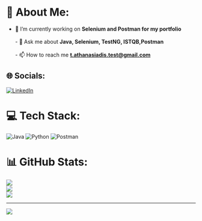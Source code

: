 # 💫 About Me:
- 🔭 I’m currently working on **Selenium and Postman for my portfolio**<br><br>- 💬 Ask me about **Java, Selenium, TestNG, ISTQB,Postman**<br><br>- 📫 How to reach me **t.athanasiadis.test@gmail.com**


## 🌐 Socials:
[![LinkedIn](https://img.shields.io/badge/LinkedIn-%230077B5.svg?logo=linkedin&logoColor=white)](https://linkedin.com/in/aathanasiadis) 

# 💻 Tech Stack:
![Java](https://img.shields.io/badge/java-%23ED8B00.svg?style=for-the-badge&logo=openjdk&logoColor=white) ![Python](https://img.shields.io/badge/python-3670A0?style=for-the-badge&logo=python&logoColor=ffdd54) ![Postman](https://img.shields.io/badge/Postman-FF6C37?style=for-the-badge&logo=postman&logoColor=white)
# 📊 GitHub Stats:
![](https://github-readme-stats.vercel.app/api?username=disarmed3&theme=solarized-light&hide_border=false&include_all_commits=false&count_private=false)<br/>
![](https://github-readme-streak-stats.herokuapp.com/?user=disarmed3&theme=solarized-light&hide_border=false)<br/>
![](https://github-readme-stats.vercel.app/api/top-langs/?username=disarmed3&theme=solarized-light&hide_border=false&include_all_commits=false&count_private=false&layout=compact)

---
[![](https://visitcount.itsvg.in/api?id=disarmed3&icon=0&color=0)](https://visitcount.itsvg.in)

<!-- Proudly created with GPRM ( https://gprm.itsvg.in ) --> 
